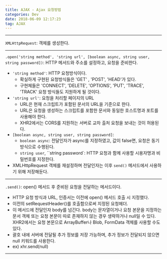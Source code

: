```yaml
---
title: AJAX - Ajax 요청방법
categories: Dev
date: 2018-06-09 12:17:23
tag: AJAX
---
```


---

`XMLHttpRequest`: 객체를 생성한다.

---

`.open('string method', 'string url', [boolean async, string user, string password])`: HTTP 메서드와 주소를 설정하고, 요청을 준비한다.
  - `'string method'`: HTTP 요청방식이다. 
    - 확실하게 구현된 요청방식들은 'GET' , 'POST', 'HEAD'가 있다.
    - 구현체들은 'CONNECT', 'DELETE', 'OPTIONS', 'PUT', 'TRACE', 'TRACK' 요청 방식들도 지원하게 될 것이다.
  - `'string url'`: 요청을 처리할 페이지의 URL
    - URL은 현재 스크립트가 포함된 문서의 URL을 기준으로 한다.
    - URL은 요청을 생성하는 스크립트를 포함한 문서와 동일한 호스트명과 포트를 사용해야 한다.
    - XHR2에서는 CORS를 지원하는 서버로 교차 출처 요청을 보내는 것이 허용된다.
  - `[boolean async, string user, string password]`: 
    - `boolean async`: 전달인자가 async를 지정하였고, 값이 false면, 요청은 동기방식으로 수행된다.
    - `string user`, ``string password`: HTTP 요청과 함께 사용할 시용자명과 비밀번호를 지정한다.
  - XMLHttpRequest 객체를 재설정하며 전달인자는 이후 `send()` 메서드에서 사용하기 위해 저장해둔다.
 
---

`.send()`: open() 메서드 후 준비된 요청을 전달하는 메서드이다.
  - HTTP 요청 방식과 URL, 인증서는 이전에 open() 메서드 호출 시 지정했다.
  - 이전의 setRequestHeader()를 호출함으로써 지정된 요청헤더.
  - 이 메서드에 전달인자 body를 넘긴다. body는 문자열이거나 요청 본문을 지정하는 문서 객체 또는 요청 본문이 따로 존재하지 않는 경우 생략하거나 null일 수 있다. XHR2에서는 요청 본문으로 ArrayBuffer나 Blob, FormData 객체를 사용할 수도 있다.
  - 괄호 내에 서버에 전달될 추가 정보를 저장 가능하며, 추가 정보가 전달되지 않으면 null 키워드를 사용한다.
  - ex) xhr.send(null)

---